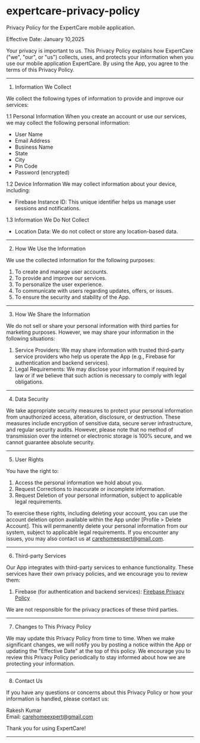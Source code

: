 # expertcare-privacy-policy
Privacy Policy for the ExpertCare mobile application.

Effective Date: January 10,2025

Your privacy is important to us. This Privacy Policy explains how ExpertCare ("we", "our", or "us") collects, uses, and protects your information when you use our mobile application ExpertCare. By using the App, you agree to the terms of this Privacy Policy.

---

 1. Information We Collect

We collect the following types of information to provide and improve our services:

 1.1 Personal Information
When you create an account or use our services, we may collect the following personal information:
- User Name
- Email Address
- Business Name
- State
- City
- Pin Code
- Password (encrypted)

 1.2 Device Information
We may collect information about your device, including:
- Firebase Instance ID: This unique identifier helps us manage user sessions and notifications.

 1.3 Information We Do Not Collect
- Location Data: We do not collect or store any location-based data.

---

 2. How We Use the Information

We use the collected information for the following purposes:
1. To create and manage user accounts.
2. To provide and improve our services.
3. To personalize the user experience.
4. To communicate with users regarding updates, offers, or issues.
5. To ensure the security and stability of the App.

---

 3. How We Share the Information

We do not sell or share your personal information with third parties for marketing purposes. However, we may share your information in the following situations:

1. Service Providers: We may share information with trusted third-party service providers who help us operate the App (e.g., Firebase for authentication and backend services).
2. Legal Requirements: We may disclose your information if required by law or if we believe that such action is necessary to comply with legal obligations.

---

 4. Data Security

We take appropriate security measures to protect your personal information from unauthorized access, alteration, disclosure, or destruction. These measures include encryption of sensitive data, secure server infrastructure, and regular security audits. However, please note that no method of transmission over the internet or electronic storage is 100% secure, and we cannot guarantee absolute security.

---

 5. User Rights

You have the right to:
1. Access the personal information we hold about you.
2. Request Corrections to inaccurate or incomplete information.
3. Request Deletion of your personal information, subject to applicable legal requirements.

To exercise these rights, including deleting your account, you can use the account deletion option available within the App under [Profile > Delete Account]. This will permanently delete your personal information from our system, subject to applicable legal requirements. If you encounter any issues, you may also contact us at carehomeexpert@gmail.com.


---

 6. Third-party Services

Our App integrates with third-party services to enhance functionality. These services have their own privacy policies, and we encourage you to review them:

1. Firebase (for authentication and backend services): [Firebase Privacy Policy](https://firebase.google.com/support/privacy)

We are not responsible for the privacy practices of these third parties.

---

 7. Changes to This Privacy Policy

We may update this Privacy Policy from time to time. When we make significant changes, we will notify you by posting a notice within the App or updating the "Effective Date" at the top of this policy. We encourage you to review this Privacy Policy periodically to stay informed about how we are protecting your information.

---

 8. Contact Us

If you have any questions or concerns about this Privacy Policy or how your information is handled, please contact us:

Rakesh Kumar  
Email: carehomeexpert@gmail.com

Thank you for using ExpertCare!

---


